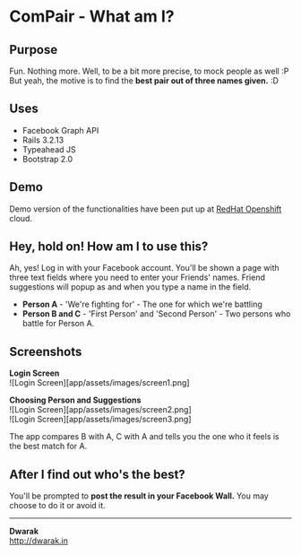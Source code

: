 ComPair - What am I?
====================

Purpose
-------
Fun. Nothing more. Well, to be a bit more precise, to mock people as well :P But yeah, the motive is to find the **best pair out of three names given.** :D 

Uses
----
* Facebook Graph API
* Rails 3.2.13
* Typeahead JS
* Bootstrap 2.0
 
Demo
-----
Demo version of the functionalities have been put up at [RedHat Openshift](http://compair-dtsdwarak.rhcloud.com) cloud. 

Hey, hold on! How am I to use this?
-----------------------------------

Ah, yes! Log in with your Facebook account. You'll be shown a page with three text fields where you need to enter your Friends' names. Friend suggestions will popup as and when you type a name in the field. 

* **Person A** - 'We're fighting for' - The one for which we're battling
* **Person B and C** - 'First Person' and 'Second Person' - Two persons who battle for Person A.

Screenshots
-----------

**Login Screen** <br>
![Login Screen][app/assets/images/screen1.png]
<br>

**Choosing Person and Suggestions** <br>
![Login Screen][app/assets/images/screen2.png] <br>
![Login Screen][app/assets/images/screen3.png] <br>

The app compares B with A, C with A and tells you the one who it feels is the best match for A. 

After I find out who's the best?
--------------------------------

You'll be prompted to **post the result in your Facebook Wall.** You may choose to do it or avoid it. 


* * *
**Dwarak** <br>
<http://dwarak.in>

